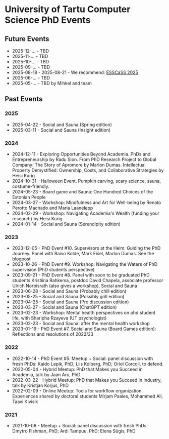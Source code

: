 # University of Tartu Computer Science PhD Events

## Future Events

* 2025-12-... - TBD
* 2025-11-... - TBD
* 2025-10-... - TBD
* 2025-09-... - TBD
* 2025-08-18 - 2025-08-21 - We recommend: [ESSCaSS 2025](https://courses.cs.ut.ee/t/esscass2025)
* 2025-06-... - TBD
* 2025-05-... - TBD by Mihkel and team

## Past Events

### 2025
* 2025-04-22 - Social and Sauna (Spring edition)
* 2025-03-11 - Social and Sauna (Insight edition)

### 2024
* 2024-12-11 - Exploring Opportunities Beyond Academia. PhDs and Entrepreneurship by Radu Sion. From PhD Research Project to Global Company: The Story of Apromore by Marlon Dumas. Intellectual Property Demystified: Ownership, Costs, and Collaborative Strategies by Heisi Kurig
* 2024-10-31 - Halloween Event. Pumpkin carving, scary science, sauna, costume-friendly.
* 2024-05-23 - Board game and Sauna: One Hundred Choices of the Estonian People
* 2024-03-27 - Workshop: Mindfulness and Art for Well-being by Renato Perotto Machado and Maria Laanelepp
* 2024-02-29 - Workshop: Navigating Academia's Wealth (funding your research) by Heisi Kurig
* 2024-01-14 - Social and Sauna (Serendipity edition)

### 2023

* 2023-12-05 - PhD Event #10. Supervisors at the Helm: Guiding the PhD Journey. Panel with Raivo Kolde, Mark Fišel, Marlon Dumas. See the [blogpost](https://heliotrope-banon-736.notion.site/Insights-into-PhD-Supervision-A-Panel-Discussion-with-Professors-Dumas-Fi-el-and-Kolde-03ef328b88044d3981a9e024f950351a)
* 2023-10-26 - PhD Event #9. Workshop: Navigating the Waters of PhD supervision (PhD students perspective)
* 2023-09-21 - PhD Event #8. Panel with soon to be graduated PhD students Kristiina Rahkema, postdoc David Chapela, associate professor Ulrich Norbisrath (also gives a workshop), Social and Sauna
* 2023-06-28 - Social and Sauna (Probably chill edition)
* 2023-05-25 - Social and Sauna (Possibly grill edition)
* 2023-04-25 - Social and Sauna (Pro discussion edition)
* 2023-03-27 - Social and Sauna (ChatGPT edition)
* 2023-02-23 - Workshop: Mental health perspectives on phd student life, with Sharipha Rzayeva (UT psychologist)
* 2023-02-23 - Social and Sauna: after the mental health workshop
* 2023-01-19 - PhD Event #7. Social and Sauna (Board Games edition): Reflections and resolutions of 2022/23

### 2022
* 2022-10-14 - PhD Event #5. Meetup + Social: panel discussion with fresh PhDs: Kaido Lepik, PhD; Liis Kolberg, PhD; Oriol Corcoll, to defend.
* 2022-05-04 - Hybrid Meetup: PhD that Makes you Succeed in Academia, talk by Jaan Aru, PhD
* 2022-03-22 - Hybrid Meetup: PhD that Makes you Succeed in Industry, talk by Kristjan Korjus, PhD
* 2022-02-09 - Online Meetup: Tools for workflow organization. Experiences shared by doctoral students Mirjam Paales, Mohammed Ali, Taavi Kivisik 

### 2021
* 2021-10-08 - Meetup + Social: panel discussion with fresh PhDs: Dmytro Fishman, PhD; Ardi Tampuu, PhD; Elena Sügis, PhD

